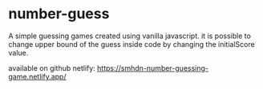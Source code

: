 # number-guess
A simple guessing games created using vanilla javascript.
it is possible to change upper bound of the guess inside code by changing the initialScore value.

available on github netlify:
https://smhdn-number-guessing-game.netlify.app/
